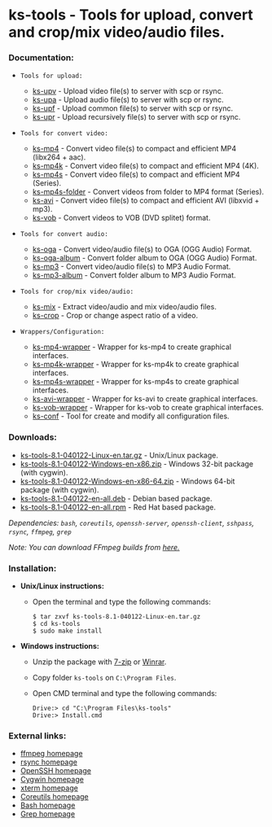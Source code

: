 ks-tools - Tools for upload, convert and crop/mix video/audio files.
====================================================================

### Documentation:
  * `Tools for upload:`

    * [ks-upv](https://github.com/q3aql/ks-tools/blob/main/doc/ks-upv.md) - Upload video file(s) to server with scp or rsync.
    * [ks-upa](https://github.com/q3aql/ks-tools/blob/main/doc/ks-upa.md) - Upload audio file(s) to server with scp or rsync.
    * [ks-upf](https://github.com/q3aql/ks-tools/blob/main/doc/ks-upf.md) - Upload common file(s) to server with scp or rsync.
    * [ks-upr](https://github.com/q3aql/ks-tools/blob/main/doc/ks-upr.md) - Upload recursively file(s) to server with scp or rsync.
  
  * `Tools for convert video:`

    * [ks-mp4](https://github.com/q3aql/ks-tools/blob/main/doc/ks-mp4.md) - Convert video file(s) to compact and efficient MP4 (libx264 + aac).
    * [ks-mp4k](https://github.com/q3aql/ks-tools/blob/main/doc/ks-mp4k.md) - Convert video file(s) to compact and efficient MP4 (4K).
    * [ks-mp4s](https://github.com/q3aql/ks-tools/blob/main/doc/ks-mp4s.md) - Convert video file(s) to compact and efficient MP4 (Series).
    * [ks-mp4s-folder](https://github.com/q3aql/ks-tools/blob/main/doc/ks-mp4s-folder.md) - Convert videos from folder to MP4 format (Series).
    * [ks-avi](https://github.com/q3aql/ks-tools/blob/main/doc/ks-avi.md) - Convert video file(s) to compact and efficient AVI (libxvid + mp3).
    * [ks-vob](https://github.com/q3aql/ks-tools/blob/main/doc/ks-vob.md) - Convert videos to VOB (DVD splitet) format.
  
  * `Tools for convert audio:`

    * [ks-oga](https://github.com/q3aql/ks-tools/blob/main/doc/ks-oga.md) - Convert video/audio file(s) to OGA (OGG Audio) Format.
    * [ks-oga-album](https://github.com/q3aql/ks-tools/blob/main/doc/ks-oga-album.md) - Convert folder album to OGA (OGG Audio) Format.
    * [ks-mp3](https://github.com/q3aql/ks-tools/blob/main/doc/ks-mp3.md) - Convert video/audio file(s) to MP3 Audio Format.
    * [ks-mp3-album](https://github.com/q3aql/ks-tools/blob/main/doc/ks-mp3-album.md) - Convert folder album to MP3 Audio Format.
  
  * `Tools for crop/mix video/audio:`

    * [ks-mix](https://github.com/q3aql/ks-tools/blob/main/doc/ks-mix.md) - Extract video/audio and mix video/audio files.
    * [ks-crop](https://github.com/q3aql/ks-tools/blob/main/doc/ks-crop.md) - Crop or change aspect ratio of a video.
  
  * `Wrappers/Configuration:`

    * [ks-mp4-wrapper](https://github.com/q3aql/ks-tools/blob/main/doc/ks-mp4-wrapper.md) - Wrapper for ks-mp4 to create graphical interfaces.
    * [ks-mp4k-wrapper](https://github.com/q3aql/ks-tools/blob/main/doc/ks-mp4k-wrapper.md) - Wrapper for ks-mp4k to create graphical interfaces.
    * [ks-mp4s-wrapper](https://github.com/q3aql/ks-tools/blob/main/doc/ks-mp4s-wrapper.md) - Wrapper for ks-mp4s to create graphical interfaces.
    * [ks-avi-wrapper](https://github.com/q3aql/ks-tools/blob/main/doc/ks-avi-wrapper.md) - Wrapper for ks-avi to create graphical interfaces.
    * [ks-vob-wrapper](https://github.com/q3aql/ks-tools/blob/main/doc/ks-vob-wrapper.md) - Wrapper for ks-vob to create graphical interfaces.
    * [ks-conf](https://github.com/q3aql/ks-tools/blob/main/doc/ks-conf.md) - Tool for create and modify all configuration files. 
    
### Downloads:
  * [ks-tools-8.1-040122-Linux-en.tar.gz](https://github.com/q3aql/ks-tools/releases/download/v8.1/ks-tools-8.1-040122-Linux-en.tar.gz) - Unix/Linux package.
  * [ks-tools-8.1-040122-Windows-en-x86.zip](https://github.com/q3aql/ks-tools/releases/download/v8.1/ks-tools-8.1-040122-Windows-en-x86.zip) - Windows 32-bit package (with cygwin).
  * [ks-tools-8.1-040122-Windows-en-x86-64.zip](https://github.com/q3aql/ks-tools/releases/download/v8.1/ks-tools-8.1-040122-Windows-en-x86-64.zip) - Windows 64-bit package (with cygwin).
  * [ks-tools-8.1-040122-en-all.deb](https://github.com/q3aql/ks-tools/releases/download/v8.1/ks-tools-8.1-040122-en-all.deb) - Debian based package.
  * [ks-tools-8.1-040122-en-all.rpm](https://github.com/q3aql/ks-tools/releases/download/v8.1/ks-tools-8.1-040122-en-all.rpm) - Red Hat based package.
 
_Dependencies: `bash`, `coreutils`, `openssh-server`, `openssh-client`, `sshpass`, `rsync`, `ffmpeg`, `grep`_

_Note: You can download FFmpeg builds from [here.](https://github.com/q3aql/ffmpeg-builds)_

### Installation:

  * **Unix/Linux instructions:**
  
    * Open the terminal and type the following commands:
    
      ```shell
      $ tar zxvf ks-tools-8.1-040122-Linux-en.tar.gz
      $ cd ks-tools
      $ sudo make install
      ````

  * **Windows instructions:**
  
    * Unzip the package with [7-zip](http://www.7-zip.org/) or [Winrar](http://www.rarlab.com/).
    * Copy folder `ks-tools` on `C:\Program Files`.
    * Open CMD terminal and type the following commands:

      ```shell
      Drive:> cd "C:\Program Files\ks-tools"
      Drive:> Install.cmd
      ````

### External links:

  * [ffmpeg homepage](http://ffmpeg.org/)
  * [rsync homepage](https://rsync.samba.org/)
  * [OpenSSH homepage](https://www.openssh.com/)
  * [Cygwin homepage](https://www.cygwin.com/)
  * [xterm homepage](https://invisible-island.net/xterm/)
  * [Coreutils homepage](https://www.gnu.org/software/coreutils/coreutils.html)
  * [Bash homepage](https://www.gnu.org/software/bash/)
  * [Grep homepage](https://www.gnu.org/software/grep/)
  


